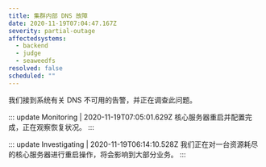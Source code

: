 ```yaml
---
title: 集群内部 DNS 故障
date: 2020-11-19T07:04:47.167Z
severity: partial-outage
affectedsystems:
  - backend
  - judge
  - seaweedfs
resolved: false
scheduled: ""
---
```

我们接到系统有关 DNS 不可用的告警，并正在调查此问题。

::: update Monitoring | 2020-11-19T07:05:01.629Z
核心服务器重启并配置完成，正在观察恢复状况。
:::

::: update Investigating | 2020-11-19T06:14:10.528Z
我们正在对一台资源耗尽的核心服务器进行重启操作，将会影响到大部分业务。
:::